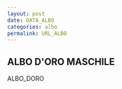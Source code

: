 ```yaml
---
layout: post
date: DATA_ALBO
categories: albo
permalink: URL_ALBO
---
```

<link rel="stylesheet" href="../../assets/style.css">

## ALBO D'ORO MASCHILE ##

ALBO_DORO

